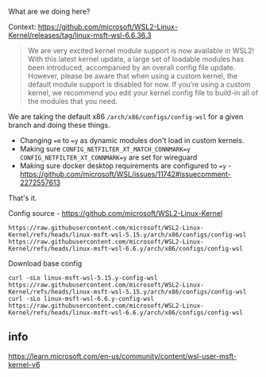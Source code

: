 What are we doing here?

Context: https://github.com/microsoft/WSL2-Linux-Kernel/releases/tag/linux-msft-wsl-6.6.36.3

> We are very excited kernel module support is now available in WSL2! With this latest kernel update, a large set of loadable modules has been introduced, accompanied by an overall config file update. However, please be aware that when using a custom kernel, the default module support is disabled for now. If you’re using a custom kernel, we recommend you edit your kernel config file to build-in all of the modules that you need.

We are taking the default x86 `/arch/x86/configs/config-wsl` for a given branch and doing these things.

- Changing `=m` to `=y` as dynamic modules don't load in custom kernels.
- Making sure `CONFIG_NETFILTER_XT_MATCH_CONNMARK=y` `CONFIG_NETFILTER_XT_CONNMARK=y` are set for wireguard
- Making sure docker desktop requirements are configured to `=y` - https://github.com/microsoft/WSL/issues/11742#issuecomment-2272557613

That's it.

Config source - https://github.com/microsoft/WSL2-Linux-Kernel

```
https://raw.githubusercontent.com/microsoft/WSL2-Linux-Kernel/refs/heads/linux-msft-wsl-5.15.y/arch/x86/configs/config-wsl
https://raw.githubusercontent.com/microsoft/WSL2-Linux-Kernel/refs/heads/linux-msft-wsl-6.6.y/arch/x86/configs/config-wsl
```

Download base config

```
curl -sLo linux-msft-wsl-5.15.y-config-wsl https://raw.githubusercontent.com/microsoft/WSL2-Linux-Kernel/refs/heads/linux-msft-wsl-5.15.y/arch/x86/configs/config-wsl
curl -sLo linux-msft-wsl-6.6.y-config-wsl https://raw.githubusercontent.com/microsoft/WSL2-Linux-Kernel/refs/heads/linux-msft-wsl-6.6.y/arch/x86/configs/config-wsl
```

## info

https://learn.microsoft.com/en-us/community/content/wsl-user-msft-kernel-v6

